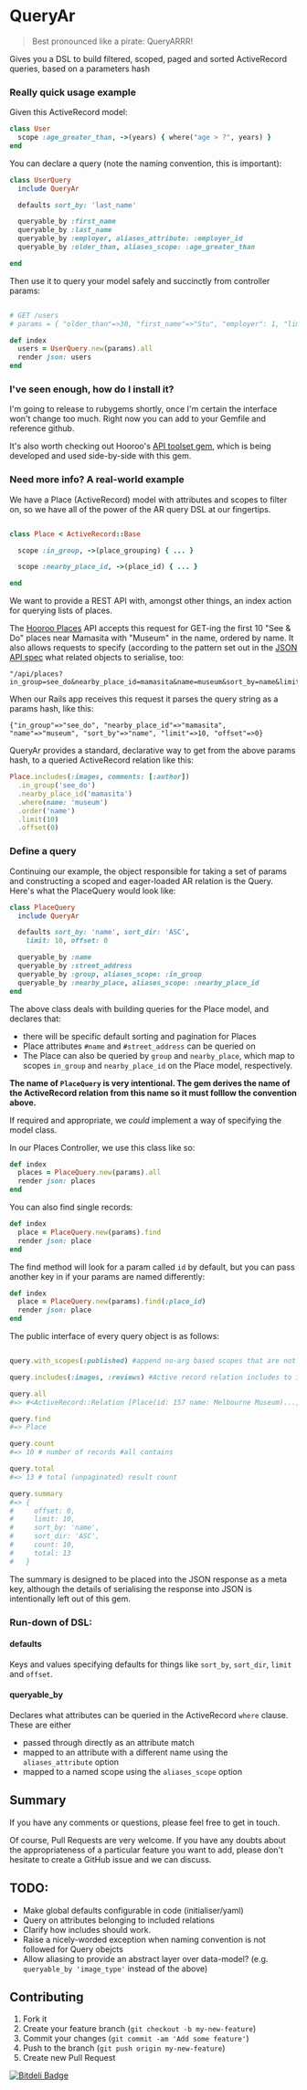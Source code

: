 # QueryAr

> Best pronounced like a pirate: QueryARRR!

Gives you a DSL to build filtered, scoped, paged and sorted ActiveRecord queries, based on a parameters hash

### Really quick usage example

Given this ActiveRecord model:

```ruby
class User
  scope :age_greater_than, ->(years) { where("age > ?", years) }
end
```

You can declare a query (note the naming convention, this is important):

```ruby
class UserQuery
  include QueryAr

  defaults sort_by: 'last_name'

  queryable_by :first_name
  queryable_by :last_name
  queryable_by :employer, aliases_attribute: :employer_id
  queryable_by :older_than, aliases_scope: :age_greater_than

end
```

Then use it to query your model safely and succinctly from controller params:

```ruby

# GET /users
# params = { "older_than"=>30, "first_name"=>"Stu", "employer": 1, "limit"=>5, "offset"=>0 }

def index
  users = UserQuery.new(params).all
  render json: users
end
```

### I've seen enough, how do I install it?

I'm going to release to rubygems shortly, once I'm certain the interface won't change too much. Right now you
can add to your Gemfile and reference github.

It's also worth checking out Hooroo's [API toolset gem](https://github.com/hooroo/hooroo-api-tools), which is being developed and used side-by-side with this gem.

### Need more info? A real-world example

We have a Place (ActiveRecord) model with attributes and scopes to filter on, so we have all of the power of the AR query DSL at our fingertips.

```ruby

class Place < ActiveRecord::Base

  scope :in_group, ->(place_grouping) { ... }

  scope :nearby_place_id, ->(place_id) { ... }

end
```

We want to provide a REST API with, amongst other things, an index action for querying lists of places.

The [Hooroo Places](http://places.hooroo.com) API accepts this request for GET-ing the first 10 "See & Do" places near Mamasita with "Museum" in the name, ordered by name.
It also allows requests to specify (according to the pattern set out in the [JSON API spec](http://jsonapi.org/) what related objects to serialise, too:

```
"/api/places?in_group=see_do&nearby_place_id=mamasita&name=museum&sort_by=name&limit=10&offset=0"
```

When our Rails app receives this request it parses the query string as a params hash, like this:

```
{"in_group"=>"see_do", "nearby_place_id"=>"mamasita", "name"=>"museum", "sort_by"=>"name", "limit"=>10, "offset"=>0}
```

QueryAr provides a standard, declarative way to get from the above params hash, to a queried ActiveRecord relation like this:

```ruby
Place.includes(:images, comments: [:author])
  .in_group('see_do')
  .nearby_place_id('mamasita')
  .where(name: 'museum')
  .order('name')
  .limit(10)
  .offset(0)
```

### Define a query

Continuing our example, the object responsible for taking a set of params and constructing a scoped and eager-loaded AR relation is the Query.
Here's what the PlaceQuery would look like:

```ruby
class PlaceQuery
  include QueryAr

  defaults sort_by: 'name', sort_dir: 'ASC',
    limit: 10, offset: 0

  queryable_by :name
  queryable_by :street_address
  queryable_by :group, aliases_scope: :in_group
  queryable_by :nearby_place, aliases_scope: :nearby_place_id
end
```

The above class deals with building queries for the Place model, and declares that:

* there will be specific default sorting and pagination for Places
* Place attributes ```#name``` and ```#street_address``` can be queried on
* The Place can also be queried by ```group``` and ```nearby_place```, which map to scopes ```in_group``` and ```nearby_place_id``` on the Place model, respectively.

**The name of ```PlaceQuery``` is very intentional. The gem derives the name of the ActiveRecord relation from this name so it must folllow the convention above.**

If required and appropriate, we *could* implement a way of specifying the model class.

In our Places Controller, we use this class like so:

```ruby
def index
  places = PlaceQuery.new(params).all
  render json: places
end
```

You can also find single records:

```ruby
def index
  place = PlaceQuery.new(params).find
  render json: place
end
```

The find method will look for a param called ```id``` by default, but you can pass another key in if your params are named differently:

```ruby
def index
  place = PlaceQuery.new(params).find(:place_id)
  render json: place
end
```

The public interface of every query object is as follows:

```ruby

query.with_scopes(:published) #append no-arg based scopes that are not mapped as query string params

query.includes(:images, :reviews) #Active record relation includes to improve query performance

query.all
#=> #<ActiveRecord::Relation [Place(id: 157 name: Melbourne Museum)...]>

query.find
#=> Place

query.count
#=> 10 # number of records #all contains

query.total
#=> 13 # total (unpaginated) result count

query.summary
#=> {
#     offset: 0, 
#     limit: 10,
#     sort_by: 'name', 
#     sort_dir: 'ASC',
#     count: 10, 
#     total: 13
#   }
```

The summary is designed to be placed into the JSON response as a meta key, although the details of serialising the response into JSON is intentionally left out of this gem.

### Run-down of DSL:

#### defaults

Keys and values specifying defaults for things like ```sort_by```, ```sort_dir```, ```limit``` and ```offset```.

#### queryable_by

Declares what attributes can be queried in the ActiveRecord ```where``` clause. These are either
* passed through directly as an attribute match
* mapped to an attribute with a different name using the `aliases_attribute` option
* mapped to a named scope using the `aliases_scope` option


## Summary

If you have any comments or questions, please feel free to get in touch.

Of course, Pull Requests are very welcome. If you have any doubts about the appropriateness of a particular feature you want to add, please don't hesitate to create a GitHub issue and we can discuss.

## TODO:

* Make global defaults configurable in code (initialiser/yaml)
* Query on attributes belonging to included relations
* Clarify how includes should work.
* Raise a nicely-worded exception when naming convention is not followed for Query obejcts
* Allow aliasing to provide an abstract layer over data-model? (e.g. ```queryable_by 'image_type'``` instead of the above)

## Contributing

1. Fork it
2. Create your feature branch (`git checkout -b my-new-feature`)
3. Commit your changes (`git commit -am 'Add some feature'`)
4. Push to the branch (`git push origin my-new-feature`)
5. Create new Pull Request


[![Bitdeli Badge](https://d2weczhvl823v0.cloudfront.net/hooroo/query_ar/trend.png)](https://bitdeli.com/free "Bitdeli Badge")

